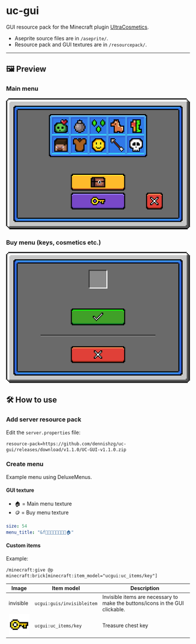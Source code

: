 # uc-gui

GUI resource pack for the Minecraft plugin [UltraCosmetics](https://www.spigotmc.org/resources/10905/).

- Aseprite source files are in `/aseprite/`.
- Resource pack and GUI textures are in `/resourcepack/`.

---

## 🖼️ Preview

### Main menu

![Main menu](.github/readme-assets/preview-bg_main.png)

### Buy menu (keys, cosmetics etc.)

![Buy menu](.github/readme-assets/preview-bg_buy.png)

## 🛠️ How to use

### Add server resource pack

Edit the `server.properties` file:

```properties
resource-pack=https://github.com/dennishzg/uc-gui/releases/download/v1.1.0/UC-GUI-v1.1.0.zip
```

### Create menu

Example menu using DeluxeMenus.

#### GUI texture

- 🏠 = Main menu texture
- 🪙 = Buy menu texture

```yaml
size: 54
menu_title: "&f🎲🎲🎲🎲🎲🎲🎲🎲🏠"
```

#### Custom items

Example:

```text
/minecraft:give @p minecraft:brick[minecraft:item_model="ucgui:uc_items/key"]
```

| Image                         | Item model                 | Description |
| ----------------------------- | -------------------------- | ----------- |
| invisible                     | `ucgui:guis/invisibleitem` | Invisible items are necessary to make the buttons/icons in the GUI clickable. |
| ![Key][p-key]                 | `ucgui:uc_items/key`       | Treasure chest key |

[p-key]: .github/readme-assets/preview-key.png
